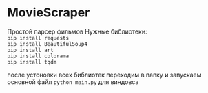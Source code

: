 # MovieScraper
Простой парсер фильмов
Нужные библиотеки:
<br> `pip install requests` <br/> 
`pip install BeautifulSoup4` <br/> 
`pip install art` <br/> 
`pip install colorama` <br/> 
`pip install tqdm` <br/> 

после устоновки всех библиотек переходим в папку и запускаем основной файл `python main.py` для виндовса
